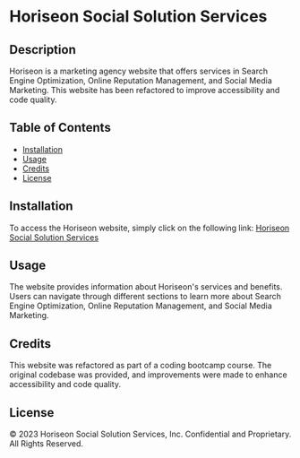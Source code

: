 # Horiseon Social Solution Services

## Description

Horiseon is a marketing agency website that offers services in Search Engine Optimization, Online Reputation Management, and Social Media Marketing. This website has been refactored to improve accessibility and code quality.

## Table of Contents

- [Installation](#installation)
- [Usage](#usage)
- [Credits](#credits)
- [License](#license)

## Installation

To access the Horiseon website, simply click on the following link: [Horiseon Social Solution Services](https://jcovi.github.io/horiseon-dmm/)

## Usage

The website provides information about Horiseon's services and benefits. Users can navigate through different sections to learn more about Search Engine Optimization, Online Reputation Management, and Social Media Marketing.

## Credits

This website was refactored as part of a coding bootcamp course. The original codebase was provided, and improvements were made to enhance accessibility and code quality.

## License

© 2023 Horiseon Social Solution Services, Inc. Confidential and Proprietary. All Rights Reserved.
